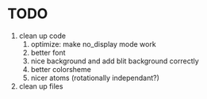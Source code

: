 # TODO

1. clean up code
    1. optimize: make no_display mode work
    2. better font
    3. nice background and add blit background correctly
    4. better colorsheme
    5. nicer atoms (rotationally independant?)
1. clean up files